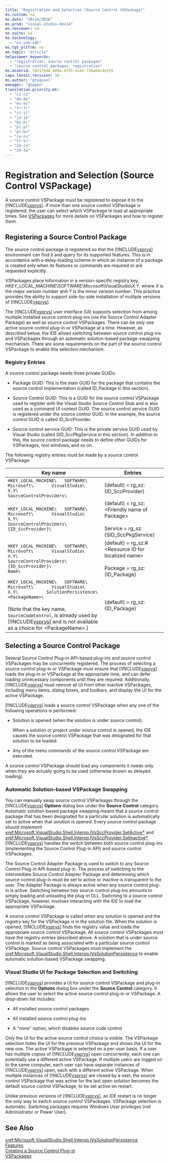 ```yaml
---
title: "Registration and Selection (Source Control VSPackage)"
ms.custom: na
ms.date: "10/14/2016"
ms.prod: "visual-studio-dev14"
ms.reviewer: na
ms.suite: na
ms.technology: 
  - "vs-ide-sdk"
ms.tgt_pltfrm: na
ms.topic: "article"
helpviewer_keywords: 
  - "registration, source control packages"
  - "source control packages, registration"
ms.assetid: 7d21fe48-489a-4f55-acb5-73da64c4e155
caps.latest.revision: 34
ms.author: "gregvanl"
manager: "ghogen"
translation.priority.mt: 
  - "cs-cz"
  - "de-de"
  - "es-es"
  - "fr-fr"
  - "it-it"
  - "ja-jp"
  - "ko-kr"
  - "pl-pl"
  - "pt-br"
  - "ru-ru"
  - "tr-tr"
  - "zh-cn"
  - "zh-tw"
---
```

# Registration and Selection (Source Control VSPackage)
A source control VSPackage must be registered to expose it to the [!INCLUDE[vsprvs](../codequality/includes/vsprvs_md.md)]. If more than one source control VSPackage is registered, the user can select which VSPackage to load at appropriate times. See [VSPackages](../extensibility/vspackages.md) for more details on VSPackages and how to register them.  
  
## Registering a Source Control Package  
 The source control package is registered so that the [!INCLUDE[vsprvs](../codequality/includes/vsprvs_md.md)] environment can find it and query for its supported features. This is in accordance with a delay-loading scheme in which an instance of a package is created only when its features or commands are required or are requested explicitly.  
  
 VSPackages place information in a version-specific registry key, HKEY_LOCAL_MACHINE\SOFTWARE\Microsoft\VisualStudio\\*X.Y*, where *X* is the major version number and *Y* is the minor version number. This practice provides the ability to support side-by-side installation of multiple versions of [!INCLUDE[vsprvs](../codequality/includes/vsprvs_md.md)].  
  
 The [!INCLUDE[vsprvs](../codequality/includes/vsprvs_md.md)] user interface (UI) supports selection from among multiple installed source control plug-ins (via the Source Control Adapter Package) as well as source control VSPackages. There can be only one active source control plug-in or VSPackage at a time. However, as described below, the IDE allows switching between source control plug-ins and VSPackages through an automatic solution-based package-swapping mechanism. There are some requirements on the part of the source control VSPackage to enable this selection mechanism.  
  
### Registry Entries  
 A source control package needs three private GUIDs:  
  
-   Package GUID: This is the main GUID for the package that contains the source control implementation (called ID_Package in this section).  
  
-   Source Control GUID: This is a GUID for the source control VSPackage used to register with the Visual Studio Source Control Stub and is also used as a command UI context GUID. The source control service GUID is registered under the source control GUID. In the example, the source control GUID is called ID_SccProvider.  
  
-   Source control service GUID: This is the private service GUID used by Visual Studio (called SID_SccPkgService in this section). In addition to this, the source control package needs to define other GUIDs for VSPackages, tool windows, and so on.  
  
 The following registry entries must be made by a source control VSPackage:  
  
|Key name|Entries|  
|--------------|-------------|  
|`HKEY_LOCAL_MACHINE\   SOFTWARE\     Microsoft\       VisualStudio\         X.Y\           SourceControlProviders\`|(default) = rg_sz:{ID_SccProvider}|  
|`HKEY_LOCAL_MACHINE\   SOFTWARE\     Microsoft\       VisualStudio\         X.Y\           SourceControlProviders\             {ID_SccProvider}\`|(default) = rg_sz:\<Friendly name of Package><br /><br /> Service = rg_sz:{SID_SccPkgService}|  
|`HKEY_LOCAL_MACHINE\   SOFTWARE\     Microsoft\       VisualStudio\         X.Y\           SourceControlProviders\             {ID_SccProvider}\               Name\`|(default) = rg_sz:#\<Resource ID for localized name><br /><br /> Package = rg_sz:{ID_Package}|  
|`HKEY_LOCAL_MACHINE\   SOFTWARE\     Microsoft\       VisualStudio\         X.Y\           SolutionPersistence\             <PackageName>\`<br /><br /> (Note that the key name, `SourceCodeControl`, is already used by [!INCLUDE[vsprvs](../codequality/includes/vsprvs_md.md)] and is not available as a choice for \<PackageName>.)|(default) = rg_sz:{ID_Package}|  
  
## Selecting a Source Control Package  
 Several Source Control Plug-in API-based plug-ins and source control VSPackages may be concurrently registered. The process of selecting a source control plug-in or VSPackage must ensure that [!INCLUDE[vsprvs](../codequality/includes/vsprvs_md.md)] loads the plug-in or VSPackage at the appropriate time, and can defer loading unnecessary components until they are required. Additionally, [!INCLUDE[vsprvs](../codequality/includes/vsprvs_md.md)] must remove all UI from other inactive VSPackages, including menu items, dialog boxes, and toolbars, and display the UI for the active VSPackage.  
  
 [!INCLUDE[vsprvs](../codequality/includes/vsprvs_md.md)] loads a source control VSPackage when any one of the following operations is performed:  
  
-   Solution is opened (when the solution is under source control).  
  
     When a solution or project under source control is opened, the IDE causes the source control VSPackage that was designated for that solution to be loaded.  
  
-   Any of the menu commands of the source control VSPackage are executed.  
  
 A source control VSPackage should load any components it needs only when they are actually going to be used (otherwise known as delayed loading).  
  
### Automatic Solution-based VSPackage Swapping  
 You can manually swap source control VSPackages through the [!INCLUDE[vsprvs](../codequality/includes/vsprvs_md.md)] **Options** dialog box under the **Source Control** category. Automatic solution-based package swapping means that a source control package that has been designated for a particular solution is automatically set to active when that solution is opened. Every source control package should implement <xref:Microsoft.VisualStudio.Shell.Interop.IVsSccProvider.SetActive*> and <xref:Microsoft.VisualStudio.Shell.Interop.IVsSccProvider.SetInactive*>. [!INCLUDE[vsprvs](../codequality/includes/vsprvs_md.md)] handles the switch between both source control plug-ins (implementing the Source Control Plug-in API) and source control VSPackages.  
  
 The Source Control Adapter Package is used to switch to any Source Control Plug-in API-based plug-in. The process of switching to the intermediate Source Control Adapter Package and determining which source control plug-in must be set to active or inactive is transparent to the user. The Adapter Package is always active when any source control plug-in is active. Switching between two source control plug-ins amounts to simply loading and unloading the plug-in DLL. Switching to a source control VSPackage, however, involves interacting with the IDE to load the appropriate VSPackage.  
  
 A source control VSPackage is called when any solution is opened and the registry key for the VSPackage  is in the solution file. When the solution is opened, [!INCLUDE[vsprvs](../codequality/includes/vsprvs_md.md)] finds the registry value and loads the appropriate source control VSPackage. All source control VSPackages must have the registry entries described above. A solution that is under source control is marked as being associated with a particular source control VSPackage. Source control VSPackages must implement the <xref:Microsoft.VisualStudio.Shell.Interop.IVsSolutionPersistence> to enable automatic solution-based VSPackage swapping.  
  
### Visual Studio UI for Package Selection and Switching  
 [!INCLUDE[vsprvs](../codequality/includes/vsprvs_md.md)] provides a UI for source control VSPackage and plug-in selection in the **Options** dialog box under the **Source Control** category. It allows the user to select the active source control plug-in or VSPackage. A drop-down list includes:  
  
-   All installed source control packages  
  
-   All installed source control plug-ins  
  
-   A "none" option, which disables source code control  
  
 Only the UI for the active source control choice is visible. The VSPackage selection hides the UI for the previous VSPackage and shows the UI for the new one. The active VSPackage is selected on a per-user basis. If a user has multiple copies of [!INCLUDE[vsprvs](../codequality/includes/vsprvs_md.md)] open concurrently, each one can potentially use a different active VSPackage. If multiple users are logged on to the same computer, each user can have separate instances of [!INCLUDE[vsprvs](../codequality/includes/vsprvs_md.md)] open, each with a different active VSPackage. When multiple instances of [!INCLUDE[vsprvs](../codequality/includes/vsprvs_md.md)] are closed by a user, the source control VSPackage that was active for the last open solution becomes the default source control VSPackage, to be set active on restart.  
  
 Unlike previous versions of [!INCLUDE[vsprvs](../codequality/includes/vsprvs_md.md)], an IDE restart is no longer the only way to switch source control VSPackages. VSPackage selection is automatic. Switching packages requires Windows User privileges (not Administrator or Power User).  
  
## See Also  
 <xref:Microsoft.VisualStudio.Shell.Interop.IVsSolutionPersistence>   
 [Features](../extensibility/source-control-vspackage-features.md)   
 [Creating a Source Control Plug-in](../extensibility/creating-a-source-control-plug-in.md)   
 [VSPackages](../extensibility/vspackages.md)